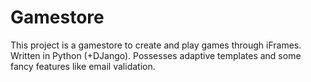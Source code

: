 Gamestore
=========

This project is a gamestore to create and play games through iFrames.
Written in Python (+DJango). Possesses adaptive templates and some fancy features like email validation.
